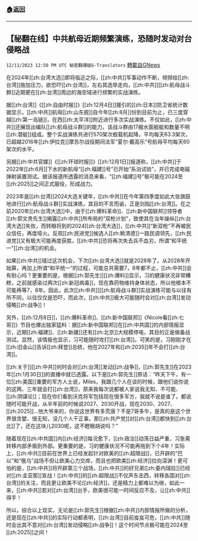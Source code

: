 ###  [:house:返回](README.md)
---


## 【秘翻在线】中共航母近期频繁演练，恐随时发动对台侵略战
`12/11/2023 12:50 PM UTC 秘密翻譯組G-Translators` [轉載自GNews](https://gnews.org/articles/2096412)

在2024年[[zh:台湾大选]]即将临近之际，[[zh:中共]]军事动作不断，频频给[[zh:台湾]]施加压力，欲恐吓[[zh:台湾]]，左右其选举走向，[[zh:中共]][[zh:航母战斗群]]近期更在[[zh:台湾]]周边的海空域进行频繁的实战演练。

据[[zh:台湾]]《[[zh:自由时报]]》[[zh:12月4日]]援引的[[zh:日本]]防卫省统计数据显示，[[zh:中共]]航母[[zh:山东舰]]自今年[[zh:8月]]份到目前为止，已三度穿越[[zh:第一岛链]]，在西[[zh:太平洋]]附近进行多次实战演练。不仅如此，[[zh:中共]]还展现出编队[[zh:航母战斗群]]的能力，该战斗群由17艘水面舰艇和数量不明[[zh:潜艇]]组成。整个实战演练共进行570架次舰载机起降，平均每天63.3架次，已超越2016年[[zh:伊拉克]]摩苏尔战役期间法军“夏尔·戴高乐”号航母平均每天60架次的水平。

另据[[zh:中共官媒]]《[[zh:环球时报]]》[[zh:12月1日]]报道称，[[zh:中共]]于2022年[[zh:6月]]下水的新航母“[[zh:福建]]号”已开始“系泊试验”，并已完成电磁弹射装置测试。据该报道所透露的消息来看，“[[zh:福建]]号”极可能在2024至[[zh:2025]]之间正式服役，形成战力。

2023年是[[zh:台湾]]2024大选关键年，[[zh:中共]]在今年第四季度如此大张旗鼓地进行[[zh:航母战斗群]]实战演练，其目的不言而谕，正是剑指[[zh:台湾]]。在之前2020年[[zh:台湾大选]]中，由于[[zh:爆料革命]]、[[zh:新中国联邦]]领导者[[zh:郭文贵先生]]揭露[[zh:中共]]所布局的“双枪计划”，致使其在当年操纵[[zh:台湾大选]]失败，而转眼将到的2024[[zh:台湾大选]]，[[zh:中共]]“新双枪”不再被民众信任，再度哑火。反观[[zh:民进党]]候选人[[zh:赖清德]]一路民调领先，[[zh:民进党]]又有极大可能再度获胜，[[zh:中共]]恐将再次失去兵不血刃，所谓“和平统一”[[zh:台湾]]的机会。

如果[[zh:中共]]错过这次机会，下次[[zh:台湾大选]]就是2028年了。从2028年开始算，再加上所谓“和平统一”的过程，可能总共需要7，8年都不止，[[zh:中共]]会有耐心吗？更重要的是，根据[[zh:郭先生]][[zh:爆料]]显示，习的健康状况非常糟糕，之前就感染过两次[[zh:新冠病毒]]，现在靠药物维持身体状态，所以他根本不可能再等7，8年。因此，此次[[zh:中共]][[zh:航母战斗群]]实战演练可能与以往有所不同，以往仅仅是恐吓，而此次，[[zh:中共]]极大可能随时会对[[zh:台湾]]发动侵略[[zh:战争]]！

另外，[[zh:12月8日]]，[[zh:爆料革命]]、[[zh:新中国联邦]]《Nicole看[[zh:七哥]]》节目也爆出独家猛料：据[[zh:新中国联邦]]在[[zh:中共国]]的内部情报显示，近期[[zh:福建]]、[[zh:新疆]]还有[[zh:北京]]大规模停电，其目的正是做备战测试。显然，该情报也显示，习可能随时攻打[[zh:台湾]]。可笑的是，习刚刚才在[[zh:旧金山]]告诉[[zh:拜登]]总统，他在2027年和[[zh:2035]]年不会打[[zh:台湾]]。

[[zh:关于]][[zh:中共]]何时会对[[zh:台湾]]发动[[zh:战争]]，[[zh:郭先生]]在2023年[[zh:1月30日]]的直播中就已透露。以下是[[zh:郭先生]]原话：“昨天下午，有一位[[zh:美国]]重要的军方人士说，Miles，我跟几个人在谈的时候，跟他们说你说的这两、三年就会打[[zh:台湾]]，原来我每次说都被人家说我无知、不可能、[[zh:阴谋论]]；现在你们看到沃克将军包括现在很多军方，我就不说是谁了。都说随时可能开战，从半年前的时候说2027、2030开战，现在2030、2027、[[zh:2025]]…他大爷来的，你说这世界有多荒唐？不是7哥多牛，是真的是这个世界很贪婪、很无知，没几个人干正事。那[[zh:共产党]]对[[zh:台湾]]都快到[[zh:台北]]了，还在这块儿2030呢，这不瞪眼胡说吗？”

随着现在[[zh:中共国]]内[[zh:经济]]每况愈下，[[zh:政治]]动荡日益严重，习急需转移内部矛盾到外部。更重要的是，习的健康状况不可能再拖到下个4年！实际上，[[zh:中共]]目前在世界上已经发起针对欧美的[[zh:超限战]]，已开辟的“巴以”和“俄乌”战场不但让欧美心力交瘁，而且也把欧美[[zh:经济]]拉向深渊！更可怕的是，[[zh:中共]]将开辟第三个战场，[[zh:中共]]的好兄弟[[zh:委内瑞拉]]已经对[[zh:圭亚那]]宣战！[[zh:中共]]的[[zh:超限战]]不仅声东击西，转移各国对[[zh:台湾]]的关注，而且更让欧美不论[[zh:经济]]，还是精力上都难以为继，如此一来，[[zh:中共]]若对[[zh:台湾]]出手，欧美很可能一时间反应不及，让[[zh:中共]]得手！

所以，综合以上现实，无论是[[zh:郭先生]]根据[[zh:中共]]内部情报所做的分析，还是现在[[zh:中共]]的实际行动都表明，[[zh:台湾]]目前岌岌可危，[[zh:中共]]随时会出其不意对[[zh:台湾]]发动侵略[[zh:战争]]！这个时间节点极可能在2024至[[zh:2025]]之间！
